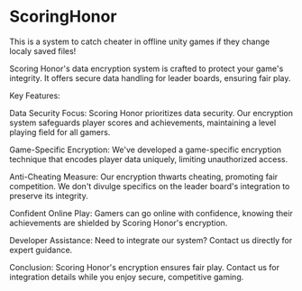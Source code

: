 # ScoringHonor
This is a system to catch cheater in offline unity games if they change localy saved files!

Scoring Honor's data encryption system is crafted to protect your game's integrity. It offers secure data handling for leader boards, ensuring fair play.

Key Features:

Data Security Focus:
Scoring Honor prioritizes data security. Our encryption system safeguards player scores and achievements, maintaining a level playing field for all gamers.

Game-Specific Encryption:
We've developed a game-specific encryption technique that encodes player data uniquely, limiting unauthorized access.

Anti-Cheating Measure:
Our encryption thwarts cheating, promoting fair competition. We don't divulge specifics on the leader board's integration to preserve its integrity.

Confident Online Play:
Gamers can go online with confidence, knowing their achievements are shielded by Scoring Honor's encryption.

Developer Assistance:
Need to integrate our system? Contact us directly for expert guidance.

Conclusion:
Scoring Honor's encryption ensures fair play. Contact us for integration details while you enjoy secure, competitive gaming.

